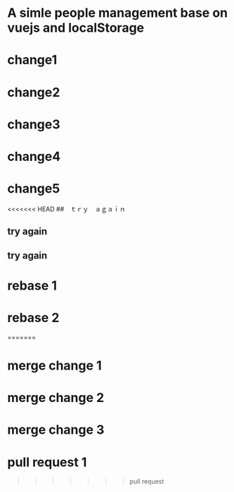 # A simle people management base on vuejs and localStorage

# change1

# change2

# change3

# change4
# change5

<<<<<<< HEAD
##　ｔｒｙ　ａｇａｉｎ

## try again

## try again

# rebase 1
# rebase 2
=======
# merge change 1
# merge change 2
# merge change 3
# pull request 1
>>>>>>> pull request
